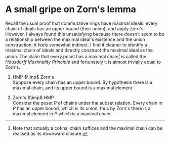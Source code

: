 # A small gripe on Zorn's lemma

Recall the usual proof that commutative rings have maximal ideals:
every chain of ideals has an upper bound (their union), and apply
Zorn's. However, I always found this unsatisfying because there
doesn't seem to be a relationship between the maximal ideal's
existence and the union construction; it feels somewhat indirect. I
find it cleaner to identify a maximal chain of ideals and directly
construct the maximal ideal as the union. The claim that every poset
has a maximal chain[^1] is called the *Hausdorff Maximality Principle*
and fortunately it is almost trivially equal to Zorn's.

1. HMP $\imp$ Zorn's  
Suppose every chain has an upper bound. By hypothesis there is a
maximal chain, and its upper bound is a maximal element.

2. Zorn's $\imp$ HMP  
Consider the poset $P$ of chains under the subset relation. Every
chain in $P$ has an upper bound, which is its union; thus by Zorn's
there is a maximal element in $P$ which is a maximal chain.

[^1]: Note that actually a cofinal chain suffices and the maximal chain can be realised as its downward closure.